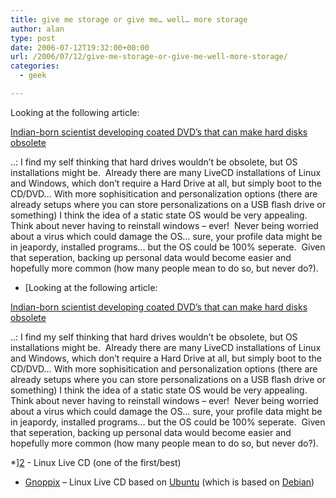 ```yaml
---
title: give me storage or give me… well… more storage
author: alan
type: post
date: 2006-07-12T19:32:00+00:00
url: /2006/07/12/give-me-storage-or-give-me-well-more-storage/
categories:
  - geek

---
```

Looking at the following article:

[Indian-born scientist developing coated DVD&#8217;s that can make hard disks obsolete][1]

..: I find my self thinking that hard drives wouldn&#8217;t be obsolete, but OS installations might be.&nbsp; Already there are many LiveCD installations of Linux and Windows, which don&#8217;t require a Hard Drive at all, but simply boot to the CD/DVD&#8230; With more sophisitication and personalization options (there are already setups where you can store personalizations on a USB flash drive or something) I think the idea of a static state OS would be very appealing.&nbsp; Think about never having to reinstall windows &#8211; ever!&nbsp; Never being worried about a virus which could damage the OS&#8230; sure, your profile data might be in jeapordy, installed programs&#8230; but the OS could be 100% seperate.&nbsp; Given that seperation, backing up personal data would become easier and hopefully more common (how many people mean to do so, but never do?).

  * [Looking at the following article:

[Indian-born scientist developing coated DVD&#8217;s that can make hard disks obsolete][1]

..: I find my self thinking that hard drives wouldn&#8217;t be obsolete, but OS installations might be.&nbsp; Already there are many LiveCD installations of Linux and Windows, which don&#8217;t require a Hard Drive at all, but simply boot to the CD/DVD&#8230; With more sophisitication and personalization options (there are already setups where you can store personalizations on a USB flash drive or something) I think the idea of a static state OS would be very appealing.&nbsp; Think about never having to reinstall windows &#8211; ever!&nbsp; Never being worried about a virus which could damage the OS&#8230; sure, your profile data might be in jeapordy, installed programs&#8230; but the OS could be 100% seperate.&nbsp; Given that seperation, backing up personal data would become easier and hopefully more common (how many people mean to do so, but never do?).

  *][2] - Linux Live CD (one of the first/best)
  * [Gnoppix][3] &#8211; Linux Live CD based on [Ubuntu][4] (which is based on [Debian][5])


 [1]: http://in.tech.yahoo.com/060708/139/65pz8.html
 [2]: http://www.knoppix.org/
 [3]: http://www.gnoppix.org/
 [4]: http://ubuntu.com
 [5]: http://debian.org
